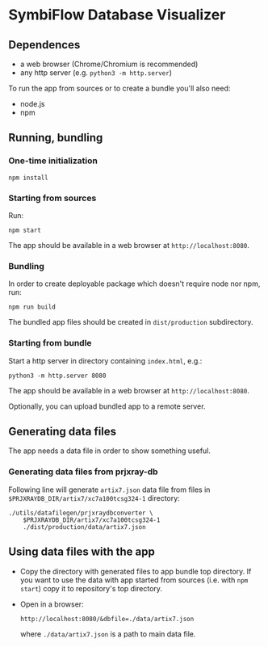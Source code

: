 # SymbiFlow Database Visualizer

## Dependences

* a web browser (Chrome/Chromium is recommended)
* any http server (e.g. `python3 -m http.server`)

To run the app from sources or to create a bundle you'll also need:

* node.js
* npm

## Running, bundling

### One-time initialization

```
npm install
```

### Starting from sources

Run:

```
npm start
```

The app should be available in a web browser at `http://localhost:8080`.

### Bundling

In order to create deployable package which doesn't require node nor npm, run:

```
npm run build
```

The bundled app files should be created in `dist/production` subdirectory.

### Starting from bundle

Start a http server in directory containing `index.html`, e.g.:

```
python3 -m http.server 8080
```

The app should be available in a web browser at `http://localhost:8080`.

Optionally, you can upload bundled app to a remote server.

## Generating data files

The app needs a data file in order to show something useful.

### Generating data files from prjxray-db

Following line will generate `artix7.json` data file from files in `$PRJXRAYDB_DIR/artix7/xc7a100tcsg324-1` directory:
```
./utils/datafilegen/prjxraydbconverter \
    $PRJXRAYDB_DIR/artix7/xc7a100tcsg324-1
    ./dist/production/data/artix7.json
```

## Using data files with the app

* Copy the directory with generated files to app bundle top directory. If you want to use the data with app started from sources (i.e. with `npm start`) copy it to repository's top directory.
* Open in a browser:

  ```
  http://localhost:8080/&dbfile=./data/artix7.json
  ```

  where `./data/artix7.json` is a path to main data file.

